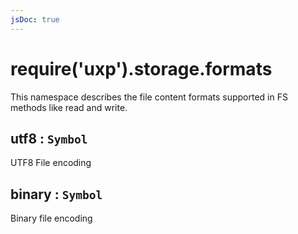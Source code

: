 ```yaml
---
jsDoc: true
---
```


<a name="module-storage-formats" id="module-storage-formats"></a>

# require('uxp').storage.formats
This namespace describes the file content formats supported in FS methods like read and write.



<a name="module-storage-formats-utf8" id="module-storage-formats-utf8"></a>

## utf8 : `Symbol`
UTF8 File encoding



<a name="module-storage-formats-binary" id="module-storage-formats-binary"></a>

## binary : `Symbol`
Binary file encoding


